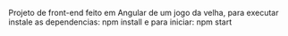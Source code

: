 Projeto de front-end feito em Angular de um jogo da velha, para executar instale as dependencias: npm install e para iniciar: npm start